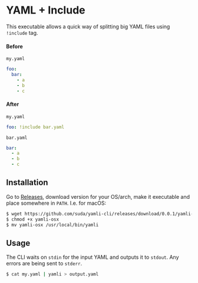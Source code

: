 # YAML + Include

This executable allows a quick way of splitting big YAML files using `!include` tag.

#### Before
`my.yaml`
```yaml
foo:
  bar:
    - a
    - b
    - c
```

#### After

`my.yaml`
```yaml
foo: !include bar.yaml
```

`bar.yaml`
```yaml
bar:
  - a
  - b
  - c
```

## Installation

Go to [Releases](https://github.com/suda/yamli-cli/releases), download version for your OS/arch, make it executable and place somewhere in `PATH`. I.e. for macOS:

```sh
$ wget https://github.com/suda/yamli-cli/releases/download/0.0.1/yamli-osx
$ chmod +x yamli-osx
$ mv yamli-osx /usr/local/bin/yamli
```

## Usage

The CLI waits on `stdin` for the input YAML and outputs it to `stdout`. Any errors are being sent to `stderr`.

```sh
$ cat my.yaml | yamli > output.yaml
```
